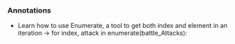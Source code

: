 ### Annotations ###
* Learn how to use Enumerate, a tool to get both index and element in an iteration 
-> for index, attack in enumerate(battle_Attacks): 